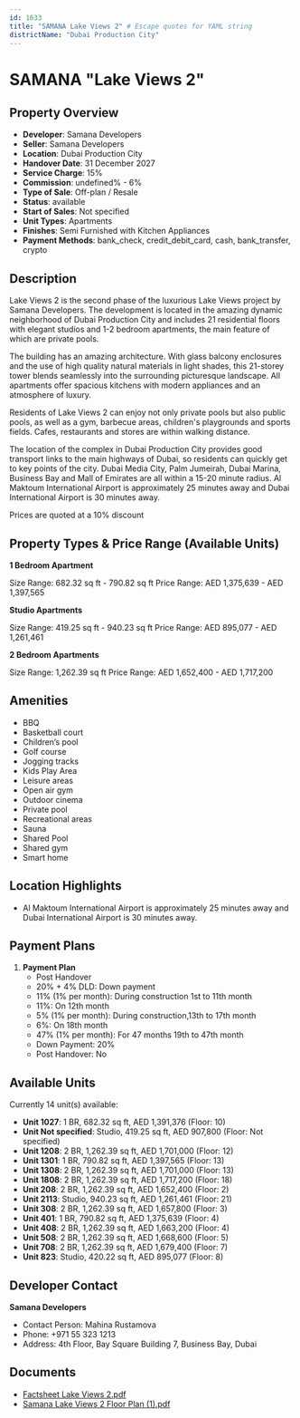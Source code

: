 ```yaml
---
id: 1633
title: "SAMANA Lake Views 2" # Escape quotes for YAML string
districtName: "Dubai Production City"
---
```


# SAMANA "Lake Views 2"

## Property Overview
- **Developer**: Samana Developers
- **Seller**: Samana Developers
- **Location**: Dubai Production City
- **Handover Date**: 31 December 2027
- **Service Charge**: 15%
- **Commission**: undefined% - 6%
- **Type of Sale**: Off-plan / Resale
- **Status**: available
- **Start of Sales**: Not specified
- **Unit Types**: Apartments
- **Finishes**: Semi Furnished with Kitchen Appliances
- **Payment Methods**: bank_check, credit_debit_card, cash, bank_transfer, crypto

## Description
Lake Views 2 is the second phase of the luxurious Lake Views project by Samana Developers. The development is located in the amazing dynamic neighborhood of Dubai Production City and includes 21 residential floors with elegant studios and 1-2 bedroom apartments, the main feature of which are private pools.

The building has an amazing architecture. With glass balcony enclosures and the use of high quality natural materials in light shades, this 21-storey tower blends seamlessly into the surrounding picturesque landscape. All apartments offer spacious kitchens with modern appliances and an atmosphere of luxury.

Residents of Lake Views 2 can enjoy not only private pools but also public pools, as well as a gym, barbecue areas, children's playgrounds and sports fields. Cafes, restaurants and stores are within walking distance.

The location of the complex in Dubai Production City provides good transport links to the main highways of Dubai, so residents can quickly get to key points of the city. Dubai Media City, Palm Jumeirah, Dubai Marina, Business Bay and Mall of Emirates are all within a 15-20 minute radius. Al Maktoum International Airport is approximately 25 minutes away and Dubai International Airport is 30 minutes away.

Prices are quoted at a 10% discount

## Property Types & Price Range (Available Units)
**1 Bedroom Apartment**

Size Range: 682.32 sq ft - 790.82 sq ft
Price Range: AED 1,375,639 - AED 1,397,565

**Studio Apartments**

Size Range: 419.25 sq ft - 940.23 sq ft
Price Range: AED 895,077 - AED 1,261,461

**2 Bedroom Apartments**

Size Range: 1,262.39 sq ft
Price Range: AED 1,652,400 - AED 1,717,200

## Amenities
- BBQ
- Basketball court
- Children’s pool
- Golf course
- Jogging tracks
- Kids Play Area
- Leisure areas
- Open air gym
- Outdoor cinema
- Private pool
- Recreational areas
- Sauna
- Shared Pool
- Shared gym
- Smart home

## Location Highlights
- Al Maktoum International Airport is approximately 25 minutes away and Dubai International Airport is 30 minutes away.

## Payment Plans
1. **Payment Plan**
   - Post Handover
   - 20% + 4% DLD: Down payment
   - 11% (1% per month): During construction 1st to 11th month
   - 11%: On 12th month
   - 5% (1% per month): During construction,13th to 17th month
   - 6%: On 18th month
   - 47% (1% per month): For 47 months 19th to 47th month
   - Down Payment: 20%
   - Post Handover: No

## Available Units
Currently 14 unit(s) available:
- **Unit 1027**: 1 BR, 682.32 sq ft, AED 1,391,376 (Floor: 10)
- **Unit Not specified**: Studio, 419.25 sq ft, AED 907,800 (Floor: Not specified)
- **Unit 1208**: 2 BR, 1,262.39 sq ft, AED 1,701,000 (Floor: 12)
- **Unit 1301**: 1 BR, 790.82 sq ft, AED 1,397,565 (Floor: 13)
- **Unit 1308**: 2 BR, 1,262.39 sq ft, AED 1,701,000 (Floor: 13)
- **Unit 1808**: 2 BR, 1,262.39 sq ft, AED 1,717,200 (Floor: 18)
- **Unit 208**: 2 BR, 1,262.39 sq ft, AED 1,652,400 (Floor: 2)
- **Unit 2113**: Studio, 940.23 sq ft, AED 1,261,461 (Floor: 21)
- **Unit 308**: 2 BR, 1,262.39 sq ft, AED 1,657,800 (Floor: 3)
- **Unit 401**: 1 BR, 790.82 sq ft, AED 1,375,639 (Floor: 4)
- **Unit 408**: 2 BR, 1,262.39 sq ft, AED 1,663,200 (Floor: 4)
- **Unit 508**: 2 BR, 1,262.39 sq ft, AED 1,668,600 (Floor: 5)
- **Unit 708**: 2 BR, 1,262.39 sq ft, AED 1,679,400 (Floor: 7)
- **Unit 823**: Studio, 420.22 sq ft, AED 895,077 (Floor: 8)

## Developer Contact
**Samana Developers**
- Contact Person: Mahina Rustamova
- Phone: +971 55 323 1213
- Address: 4th Floor, Bay Square Building 7, Business Bay, Dubai

## Documents
- [Factsheet Lake Views 2.pdf](https://cdn.geniemap.net/2024/04/23/uBuyvx6JWrkUB2xMTJPIb1OXxfkGKXsInsC93pXz.pdf)
- [Samana Lake Views 2 Floor Plan (1).pdf](https://cdn.geniemap.net/2024/04/25/30WKnIBsTlAsP1IVP7Hk7BFLc58LnvV0Yh4yrJT5.pdf)
